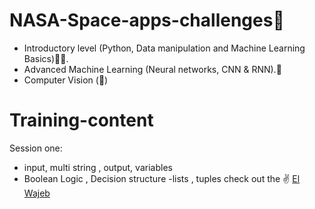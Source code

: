 # NASA-Space-apps-challenges🌟

- Introductory level (Python, Data manipulation and Machine Learning Basics)🦿🦾.
- Advanced Machine Learning (Neural networks, CNN & RNN).🧠
- Computer Vision ()
# Training-content
Session one:
- input, multi string , output, variables 
- Boolean Logic , Decision structure
-lists , tuples 
check out the ✌ [El Wajeb](https://github.com/ghazalaaa/NASA-Space-apps-challenges/blob/main/List_py.ipynb)
